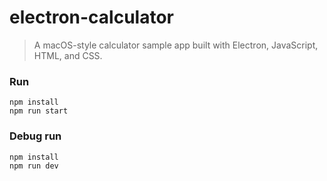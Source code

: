 # electron-calculator
> A macOS-style calculator sample app built with Electron, JavaScript, HTML, and CSS.

### Run
    npm install
    npm run start

### Debug run
    npm install
    npm run dev

